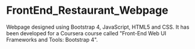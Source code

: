 # FrontEnd_Restaurant_Webpage
Webpage designed using Bootstrap 4, JavaScript, HTML5 and CSS. It has been developed for a Coursera course called "Front-End Web UI Frameworks and Tools: Bootstrap 4".

